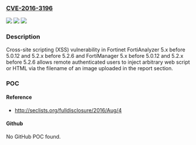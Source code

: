 ### [CVE-2016-3196](https://cve.mitre.org/cgi-bin/cvename.cgi?name=CVE-2016-3196)
![](https://img.shields.io/static/v1?label=Product&message=n%2Fa&color=blue)
![](https://img.shields.io/static/v1?label=Version&message=n%2Fa&color=blue)
![](https://img.shields.io/static/v1?label=Vulnerability&message=n%2Fa&color=brighgreen)

### Description

Cross-site scripting (XSS) vulnerability in Fortinet FortiAnalyzer 5.x before 5.0.12 and 5.2.x before 5.2.6 and FortiManager 5.x before 5.0.12 and 5.2.x before 5.2.6 allows remote authenticated users to inject arbitrary web script or HTML via the filename of an image uploaded in the report section.

### POC

#### Reference
- http://seclists.org/fulldisclosure/2016/Aug/4

#### Github
No GitHub POC found.

